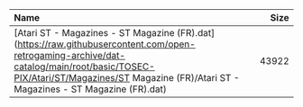 |Name|Size|
|:---|---:|
|[Atari ST - Magazines - ST Magazine (FR).dat](https://raw.githubusercontent.com/open-retrogaming-archive/dat-catalog/main/root/basic/TOSEC-PIX/Atari/ST/Magazines/ST Magazine (FR)/Atari ST - Magazines - ST Magazine (FR).dat)|43922|
